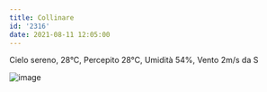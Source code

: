 ```yaml
---
title: Collinare
id: '2316'
date: 2021-08-11 12:05:00
---
```


Cielo sereno, 28°C, Percepito 28°C, Umidità 54%, Vento 2m/s da S
<!-- more -->
![image](/images/2021/08/20210811-activity-map.png)